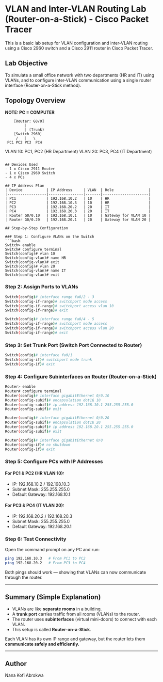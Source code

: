 
# VLAN and Inter-VLAN Routing Lab (Router-on-a-Stick) - Cisco Packet Tracer

This is a basic lab setup for VLAN configuration and inter-VLAN routing using a Cisco 2960 switch and a Cisco 2911 router in Cisco Packet Tracer.

## Lab Objective
To simulate a small office network with two departments (HR and IT) using VLANs, and to configure inter-VLAN communication using a single router interface (Router-on-a-Stick method).

## Topology Overview

**NOTE: PC = COMPUTER**

        [Router: G0/0]
             |
             | (Trunk)
        [Switch 2960]
         /   |   \     
     PC1 PC2 PC3  PC4

VLAN 10: PC1, PC2 (HR Department)
VLAN 20: PC3, PC4 (IT Department)
```

## Devices Used
- 1 x Cisco 2911 Router
- 1 x Cisco 2960 Switch
- 4 x PCs

## IP Address Plan
| Device           | IP Address     | VLAN  | Role                |
|------------------|----------------|-------|---------------------|
| PC1              | 192.168.10.2   | 10    | HR                  |
| PC2              | 192.168.10.3   | 10    | HR                  |
| PC3              | 192.168.20.2   | 20    | IT                  |
| PC4              | 192.168.20.3   | 20    | IT                  |
| Router G0/0.10   | 192.168.10.1   | 10    | Gateway for VLAN 10 |
| Router G0/0.20   | 192.168.20.1   | 20    | Gateway for VLAN 20 |

## Step-by-Step Configuration

### Step 1: Configure VLANs on the Switch
```bash
Switch> enable
Switch# configure terminal
Switch(config)# vlan 10
Switch(config-vlan)# name HR
Switch(config-vlan)# exit
Switch(config)# vlan 20
Switch(config-vlan)# name IT
Switch(config-vlan)# exit
```

### Step 2: Assign Ports to VLANs
```bash
Switch(config)# interface range fa0/2 - 3
Switch(config-if-range)# switchport mode access
Switch(config-if-range)# switchport access vlan 10
Switch(config-if-range)# exit

Switch(config)# interface range fa0/4 - 5
Switch(config-if-range)# switchport mode access
Switch(config-if-range)# switchport access vlan 20
Switch(config-if-range)# exit
```

### Step 3: Set Trunk Port (Switch Port Connected to Router)
```bash
Switch(config)# interface fa0/1
Switch(config-if)# switchport mode trunk
Switch(config-if)# exit
```

### Step 4: Configure Subinterfaces on Router (Router-on-a-Stick)
```bash
Router> enable
Router# configure terminal
Router(config)# interface gigabitEthernet 0/0.10
Router(config-subif)# encapsulation dot1Q 10
Router(config-subif)# ip address 192.168.10.1 255.255.255.0
Router(config-subif)# exit

Router(config)# interface gigabitEthernet 0/0.20
Router(config-subif)# encapsulation dot1Q 20
Router(config-subif)# ip address 192.168.20.1 255.255.255.0
Router(config-subif)# exit

Router(config)# interface gigabitEthernet 0/0
Router(config-if)# no shutdown
Router(config-if)# exit
```

### Step 5: Configure PCs with IP Addresses

#### For PC1 & PC2 (HR VLAN 10):
- IP: 192.168.10.2 / 192.168.10.3
- Subnet Mask: 255.255.255.0
- Default Gateway: 192.168.10.1

#### For PC3 & PC4 (IT VLAN 20):
- IP: 192.168.20.2 / 192.168.20.3
- Subnet Mask: 255.255.255.0
- Default Gateway: 192.168.20.1

### Step 6: Test Connectivity

Open the command prompt on any PC and run:
```bash
ping 192.168.10.3   # From PC1 to PC2
ping 192.168.20.2   # From PC3 to PC4
```

Both pings should work — showing that VLANs can now communicate through the router.

---

## Summary (Simple Explanation)
- VLANs are like **separate rooms** in a building.
- A **trunk port** carries traffic from all rooms (VLANs) to the router.
- The router uses **subinterfaces** (virtual mini-doors) to connect with each VLAN.
- This setup is called **Router-on-a-Stick**.

Each VLAN has its own IP range and gateway, but the router lets them **communicate safely and efficiently.**

---

## Author
Nana Kofi Abrokwa
